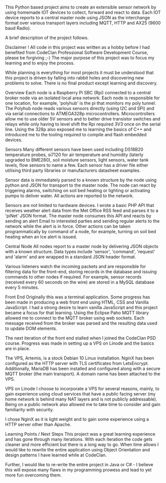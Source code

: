 This Python based project aims to create an extensible sensor network by using homemade IOT devices to collect, forward and react to data. Each IOT device reports to a central master node using JSON as the interchange format over various transport layers including MQTT, HTTP and AX25 (9600 baud Radio).

A brief description of the project follows.

Disclaimer !
All code in this project was written as a hobby before I had benefited from CodeClan Professional Software Development Course, please be forgiving ;-) The major purpose of this project was to focus my learning and to enjoy the process.

While planning is everything for most projects it must be understood that this project is driven by falling into rabbit holes and discovering new problems to solve. There is no final product except learning and discovery.

Overview
Each node is a Raspberry Pi SBC (Rpi) connected to a central broker node via an isolated local area network. Each node is responsible for one location, for example, 'polyhub' is the pi that monitors my poly tunnel. The Polyhub node reads various sensors directly (using I2C and SPi) and via serial connections to ATMEGA328p microcontrollers. Microcontrollers allow me to use older 5V sensors and to better drive transistor switches and relays while only having to level shift the Rpi required 3V3 once on the serial line. Using the 328p also exposed me to learning the basics of C++ and introduced me to the tooling required to compile and flash embedded devices.

Sensors
Many different sensors have been used including DS18B20 temperature probes, si7120 for air temperature and humidity (laterly upgraded to BME280), soil moisture sensors, light sensors, water tank levels, flow sensors to name a few. Each sensor has a driver file either utilising third party libraries or manufacturers datasheet examples.

Sensor data is immediately parsed to a known structure by the node using python and JSON for transport to the master node. The node can react by triggering alarms, switching on soil bed heating or lighting or activating pumps to deliver water. All actions are reported to the network.

Sensors are not limited to hardware devices. I wrote a basic PHP API that receives weather alert data from the Met Office RSS feed and parses it to a 'piNet' JSON format. The master node consumes this API and reacts by sending an alert Email to interested parties and sending regular alerts to the network while the alert is in force. Other actions can be taken programmatically by command of a node, for example, turning on soil bed heating when an Ice alert is issued.

Central Node
All nodes report to a master node by delivering JSON objects with a known structure. Data types include 'sensor', 'command', 'request' and 'alarm' and are wrapped in a standard JSON header format.

Various listeners watch the incoming packets and are responsible for filtering data for the front-end, storing records in the database and issuing commands to other nodes if required. For example, sensor records (received every 60 seconds on the wire) are stored in a MySQL database every 5 minutes.

Front End
Originally this was a terminal application. Some progress has been made in producing a web front end using HTML, CSS and Vanilla JavaScript. I had a strong desire to learn vanilla JavaScript and this project became a focus for that learning. Using the Eclipse Paho MQTT library allowed me to connect to the MQTT broker using web sockets. Each message received from the broker was parsed and the resulting data used to update DOM elements.

The next iteration of the front end stalled when I joined the CodeClan PSD course. Progress was made in setting up a VPS on Linode and the basics are in place.

The VPS, Artemis, is a stock Debian 10 Linux installation. NginX has been configured as the HTTP server with TLS certificates from LetsEncrypt. Additionally, MariaDB has been installed and configured along with a secure MQTT broker (the main transport). A domain name has been attached to the VPS.

VPS on Linode
I choose to incorporate a VPS for several reasons, mainly, to gain experience using cloud services that have a public facing server (my home network is behind many NAT layers and is not publicly addressable). Being on a public network also allowed me to take time to consider and gain familiarity with security.

I chose NginX as it is light weight and to gain some experience using a HTTP server other than Apache.

Learning Points / Next Steps
This project was a great learning experience and has gone through many iterations. With each iteration the code gets cleaner and more efficient but there is a long way to go. When time allows I would like to rewrite the entire application using Object Orientation and design patterns I have learned while at CodeClan.

Further, I would like to re-write the entire project in Java or C# - I believe this will expose many flaws in my programming prowess and lead to yet more fun overcoming them.
